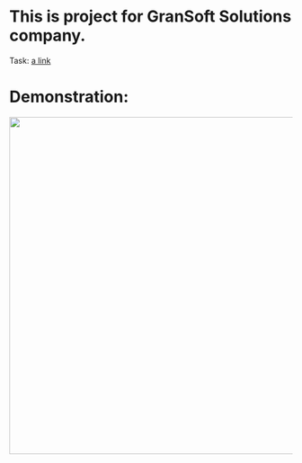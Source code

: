 # This is project for GranSoft Solutions company.

Task: [a link](https://github.com/AnichinTaras/Anichin/blob/master/ExamDesc.docx)

<h1> Demonstration: </h1>

<img src="https://media.giphy.com/media/OYU5hkSpArkwnrlf70/giphy.gif" width="600" height="600" />
